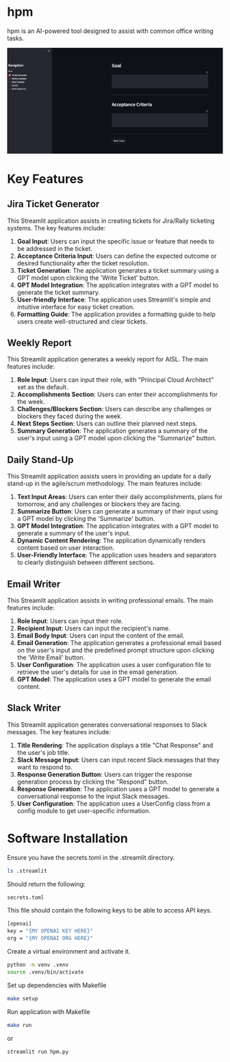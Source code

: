 # hpm
hpm is an AI-powered tool designed to assist with common office writing tasks.

![alt text](images/ui.png)

# Key Features

## Jira Ticket Generator

This Streamlit application assists in creating tickets for Jira/Rally ticketing systems. The key features include:

1. **Goal Input**: Users can input the specific issue or feature that needs to be addressed in the ticket.
2. **Acceptance Criteria Input**: Users can define the expected outcome or desired functionality after the ticket resolution.
3. **Ticket Generation**: The application generates a ticket summary using a GPT model upon clicking the 'Write Ticket' button.
4. **GPT Model Integration**: The application integrates with a GPT model to generate the ticket summary.
5. **User-friendly Interface**: The application uses Streamlit's simple and intuitive interface for easy ticket creation.
6. **Formatting Guide**: The application provides a formatting guide to help users create well-structured and clear tickets.

## Weekly Report

This Streamlit application generates a weekly report for AISL. The main features include:

1. **Role Input**: Users can input their role, with "Principal Cloud Architect" set as the default.
2. **Accomplishments Section**: Users can enter their accomplishments for the week.
3. **Challenges/Blockers Section**: Users can describe any challenges or blockers they faced during the week.
4. **Next Steps Section**: Users can outline their planned next steps.
5. **Summary Generation**: The application generates a summary of the user's input using a GPT model upon clicking the "Summarize" button.

## Daily Stand-Up

This Streamlit application assists users in providing an update for a daily stand-up in the agile/scrum methodology. The main features include:

1. **Text Input Areas**: Users can enter their daily accomplishments, plans for tomorrow, and any challenges or blockers they are facing.
2. **Summarize Button**: Users can generate a summary of their input using a GPT model by clicking the 'Summarize' button.
3. **GPT Model Integration**: The application integrates with a GPT model to generate a summary of the user's input.
4. **Dynamic Content Rendering**: The application dynamically renders content based on user interaction.
5. **User-Friendly Interface**: The application uses headers and separators to clearly distinguish between different sections.

## Email Writer

This Streamlit application assists in writing professional emails. The main features include:

1. **Role Input**: Users can input their role.
2. **Recipient Input**: Users can input the recipient's name.
3. **Email Body Input**: Users can input the content of the email.
4. **Email Generation**: The application generates a professional email based on the user's input and the predefined prompt structure upon clicking the 'Write Email' button.
5. **User Configuration**: The application uses a user configuration file to retrieve the user's details for use in the email generation.
6. **GPT Model**: The application uses a GPT model to generate the email content.

## Slack Writer

This Streamlit application generates conversational responses to Slack messages. The key features include:

1. **Title Rendering**: The application displays a title "Chat Response" and the user's job title.
2. **Slack Message Input**: Users can input recent Slack messages that they want to respond to.
3. **Response Generation Button**: Users can trigger the response generation process by clicking the "Respond" button.
4. **Response Generation**: The application uses a GPT model to generate a conversational response to the input Slack messages.
5. **User Configuration**: The application uses a UserConfig class from a config module to get user-specific information.

# Software Installation

Ensure you have the secrets.toml in the .streamlit directory.

```bash
ls .streamlit 
```

Should return the following: 

```bash
secrets.toml
```

This file should contain the following keys to be able to access API keys.

```bash
[openai]
key = "{MY OPENAI KEY HERE}"
org = "{MY OPENAI ORG HERE}"
```

Create a virtual environment and activate it.

```bash
python -m venv .venv
source .venv/bin/activate
```

Set up dependencies with Makefile

```bash
make setup
```

Run application with Makefile

```bash
make run
```

or

```bash
streamlit run hpm.py
```
